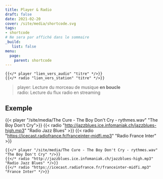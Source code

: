 ```yaml
---
title: Player & Radio
draft: false 
date: 2021-02-20 
cover: /site/media/shortcode.svg
tags:
- shortcode
# Ne sera par affiché dans le sommaire
_build:
   list: false
menu: 
  page:
    parent: shortcode
---
```


```go-html-template
{{</* player "lien_vers_audio" "titre" */>}}
{{</* radio "lien_vers_station" "titre" */>}}
```
<!--more-->
> player: Lecture du morceau de musique **en boucle**  
> radio: Lecture du flux radio en streaming  

## Exemple
{{< player "/site/media/The Cure - The Boy Don't Cry - rythmes.wav" "The Boy Don't Cry">}}
{{< radio "http://jazzblues.ice.infomaniak.ch/jazzblues-high.mp3" "Radio Jazz Blues" >}}
{{< radio "https://icecast.radiofrance.fr/franceinter-midfi.mp3" "Radio France Inter" >}}

```tpl
{{</* player "/site/media/The Cure - The Boy Don't Cry - rythmes.wav" "The Boy Don't Cry" */>}}
{{</* radio "http://jazzblues.ice.infomaniak.ch/jazzblues-high.mp3" "Radio Jazz Blues" */>}}
{{</* radio "https://icecast.radiofrance.fr/franceinter-midfi.mp3" "France Inter" */>}}
```

